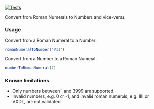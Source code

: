 [![Tests](https://github.com/rodrigoborgesdeoliveira/Romanumber/actions/workflows/run-tests.yml/badge.svg)](https://github.com/rodrigoborgesdeoliveira/Romanumber/actions/workflows/run-tests.yml)

Convert from Roman Numerals to Numbers and vice-versa.

### Usage
Convert from a Roman Numeral to a Number:
```javascript
romanNumeralToNumber('VII')
```

Convert from a Number to a Roman Numeral:
```javascript
numberToRomanNumeral(7)
```

### Known limitations
- Only numbers between 1 and 3999 are supported.
- Invalid numbers, e.g. 0 or -1, and invalid roman numerals, e.g. IIII or VXDL, are not validated.